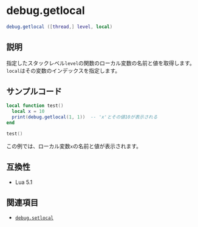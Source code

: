 # debug.getlocal

```lua
debug.getlocal ([thread,] level, local)
```

## 説明

指定したスタックレベル`level`の関数のローカル変数の名前と値を取得します。`local`はその変数のインデックスを指定します。

## サンプルコード

```lua
local function test()
  local x = 10
  print(debug.getlocal(1, 1))  -- 'x'とその値10が表示される
end

test()
```

この例では、ローカル変数`x`の名前と値が表示されます。

## 互換性

- Lua 5.1

## 関連項目

- [`debug.setlocal`](setlocal.md)